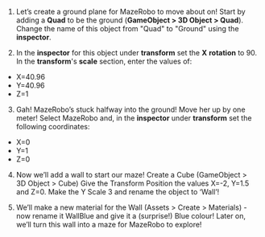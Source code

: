 1. Let’s create a ground plane for MazeRobo to move about on! Start by adding a **Quad** to be the ground (**GameObject > 3D Object > Quad**). Change the name of this object from "Quad" to "Ground" using the **inspector**.
 
2. In the **inspector** for this object under **transform** set the **X** **rotation** to 90. In the **transform**'s **scale** section, enter the values of: 

 * X=40.96
 * Y=40.96
 * Z=1
 
3. Gah! MazeRobo’s stuck halfway into the ground! Move her up by one meter! Select MazeRobo and, in the **inspector** under **transform** set the following coordinates: 

  * X=0
  * Y=1
  * Z=0
 
4. Now we’ll add a wall to start our maze! 
Create a Cube (GameObject > 3D Object > Cube) 
Give the Transform Position the values X=-2, Y=1.5 and Z=0. 
Make the Y Scale 3 and rename the object to ‘Wall’!
 
4. We’ll make a new material for the Wall (Assets > Create > Materials) - now rename it WallBlue and give it a (surprise!) Blue colour! Later on, we’ll turn this wall into a maze for MazeRobo to explore!
